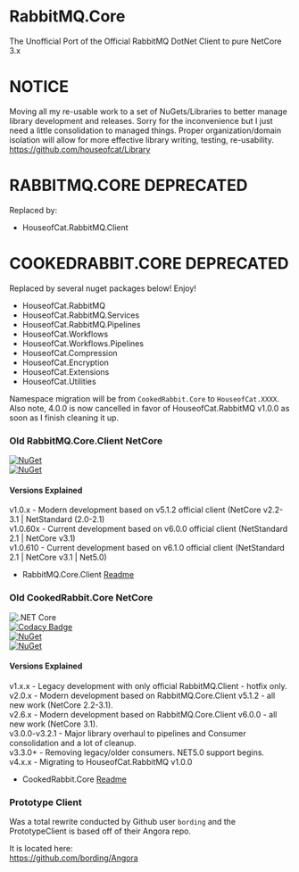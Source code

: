 # RabbitMQ.Core  
 The Unofficial Port of the Official RabbitMQ DotNet Client to pure NetCore 3.x  
 
# NOTICE
Moving all my re-usable work to a set of NuGets/Libraries to better manage library development and releases. Sorry for the inconvenience but I just need a little consolidation to managed things. Proper organization/domain isolation will allow for more effective library writing, testing, re-usability.  
https://github.com/houseofcat/Library
 
# RABBITMQ.CORE DEPRECATED  
Replaced by:
* HouseofCat.RabbitMQ.Client  

# COOKEDRABBIT.CORE DEPRECATED
Replaced by several nuget packages below! Enjoy!
 * HouseofCat.RabbitMQ
 * HouseofCat.RabbitMQ.Services
 * HouseofCat.RabbitMQ.Pipelines
 * HouseofCat.Workflows
 * HouseofCat.Workflows.Pipelines
 * HouseofCat.Compression
 * HouseofCat.Encryption
 * HouseofCat.Extensions
 * HouseofCat.Utilities

Namespace migration will be from `CookedRabbit.Core` to `HouseofCat.XXXX`. Also note, 4.0.0 is now cancelled in favor of HouseofCat.RabbitMQ v1.0.0 as soon as I finish cleaning it up.

### Old RabbitMQ.Core.Client NetCore 
[![NuGet](https://img.shields.io/nuget/dt/RabbitMQ.Core.Client.svg)](https://www.nuget.org/packages/RabbitMQ.Core.Client/)  
[![NuGet](https://img.shields.io/nuget/v/RabbitMQ.Core.Client.svg)](https://www.nuget.org/packages/RabbitMQ.Core.Client/) 

#### Versions Explained

v1.0.x - Modern development based on v5.1.2 official client (NetCore v2.2-3.1 | NetStandard (2.0-2.1)    
v1.0.60x - Current development based on v6.0.0 official client (NetStandard 2.1 | NetCore v3.1)  
v1.0.610 - Current development based on v6.1.0 official client (NetStandard 2.1 | NetCore v3.1 | Net5.0)  
 
 * RabbitMQ.Core.Client [Readme](https://github.com/houseofcat/RabbitMQ.Core/tree/master/v6.0.0)  

### Old CookedRabbit.Core NetCore
![.NET Core](https://github.com/houseofcat/RabbitMQ.Core/workflows/CookedRabbitBuild/badge.svg?branch=master)  
[![Codacy Badge](https://api.codacy.com/project/badge/Grade/becca6e3d3c0474891007fc83d33a2e3)](https://app.codacy.com/manual/cat_3/RabbitMQ.Core?utm_source=github.com&utm_medium=referral&utm_content=houseofcat/RabbitMQ.Core&utm_campaign=Badge_Grade_Dashboard)  
[![NuGet](https://img.shields.io/nuget/dt/CookedRabbit.Core.svg)](https://www.nuget.org/packages/CookedRabbit.Core/)   
[![NuGet](https://img.shields.io/nuget/v/CookedRabbit.Core.svg)](https://www.nuget.org/packages/CookedRabbit.Core/)  

#### Versions Explained

v1.x.x - Legacy development with only official RabbitMQ.Client - hotfix only.   
v2.0.x - Modern development based on RabbitMQ.Core.Client v5.1.2 - all new work (NetCore 2.2-3.1).   
v2.6.x - Modern development based on RabbitMQ.Core.Client v6.0.0 - all new work (NetCore 3.1).   
v3.0.0-v3.2.1 - Major library overhaul to pipelines and Consumer consolidation and a lot of cleanup.  
v3.3.0+ - Removing legacy/older consumers. NET5.0 support begins.  
v4.x.x - Migrating to HouseofCat.RabbitMQ v1.0.0

 * CookedRabbit.Core [Readme](https://github.com/houseofcat/RabbitMQ.Core/tree/master/CookedRabbit.Core)  

### Prototype Client  
Was a total rewrite conducted by Github user `bording` and the PrototypeClient is based off of their Angora repo.  

It is located here:  
https://github.com/bording/Angora  
